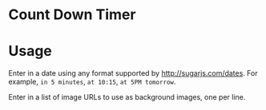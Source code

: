 Count Down Timer
==============

# Usage

Enter in a date using any format supported by http://sugarjs.com/dates. For example, `in 5 minutes`, `at 10:15`, `at 5PM tomorrow`.

Enter in a list of image URLs to use as background images, one per line.

